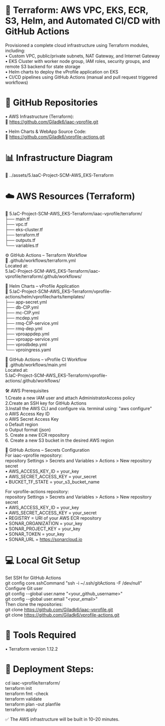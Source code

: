 # 🧱 Terraform: AWS VPC, EKS, ECR, S3, Helm, and Automated CI/CD with GitHub Actions  
   
Provisioned a complete cloud infrastructure using Terraform modules, including:    
  •	Custom VPC, public/private subnets, NAT Gateway, and Internet Gateway   
  •	EKS Cluster with worker node group, IAM roles, security groups, and remote S3 backend for state storage   
  •	Helm charts to deploy the vProfile application on EKS   
  •	CI/CD pipelines using GitHub Actions (manual and pull request triggered workflows)   
     
# 📁 GitHub Repositories   
  • AWS Infrastructure (Terraform):  
    🔗 https://github.com/Giladk6/iaac-vprofile.git  
   
  •	Helm Charts & WebApp Source Code:  
    🔗 https://github.com/Giladk6/vprofile-actions.git  
   
# 📊 Infrastructure Diagram  
  📍 ../assets/5.IaaC-Project-SCM-AWS_EKS-Terraform  
    
# ☁️ AWS Resources (Terraform)  
  📁 5.IaC-Project-SCM-AWS_EKS-Terraform/iaac-vprofile/terraform/   
  ├── main.tf  
  ├── vpc.tf  
  ├── eks-cluster.tf  
  ├── terraform.tf  
  ├── outputs.tf   
  └── variables.tf   
   
⚙️ GitHub Actions – Terraform Workflow  
  📁 .github/workflows/terraform.yml  
  Located at:  
    5.IaC-Project-SCM-AWS_EKS-Terraform/iaac-vprofile/terraform/.github/workflows/  

      
🚀 Helm Charts – vProfile Application   
  📁 5.IaC-Project-SCM-AWS_EKS-Terraform/vprofile-actions/helm/vprofilecharts/templates/   
  ├── app-secret.yml  
  ├── db-CIP.yml  
  ├── mc-CIP.yml  
  ├── mcdep.yml  
  ├── rmq-CIP-service.yml  
  ├── rmq-dep.yml  
  ├── vproappdep.yml  
  ├── vproapp-service.yml  
  ├── vprodbdep.yml  
  └── vproingress.yaml  
   
🔁 GitHub Actions – vProfile CI Workflow  
  📁 .github/workflows/main.yml  
  Located at:  
    5.IaC-Project-SCM-AWS_EKS-Terraform/vprofile-actions/.github/workflows/  
   
  
🛠️ AWS Prerequisites  
  1.Create a new IAM user <Gitops> and attach AdministratorAccess policy  
  2.Create an SSH key for GitHub Actions  
  3.Install the AWS CLI and configure via. terminal using: "aws configure"  
    o	AWS Access Key ID  
    o	AWS Secret Access Key  
    o	Default region  
    o	Output format (json)  
  5.	Create a new ECR repository  
  6.	Create a new S3 bucket in the desired AWS region  
  
    
🔐 GitHub Actions – Secrets Configuration  
  For iaac-vprofile repository:  
  repository Settings > Secrets and Variables > Actions > New repository secret  
    •	AWS_ACCESS_KEY_ID = your_key  
    •	AWS_SECRET_ACCESS_KEY = your_secret  
    •	BUCKET_TF_STATE = your_s3_bucket_name  
   
  For vprofile-actions repository:  
  repository Settings > Secrets and Variables > Actions > New repository secret  
    •	AWS_ACCESS_KEY_ID = your_key  
    •	AWS_SECRET_ACCESS_KEY = your_secret  
    •	REGISTRY = URI of your AWS ECR repository  
    •	SONAR_ORGANIZATION = your_key  
    •	SONAR_PROJECT_KEY = your_key  
    •	SONAR_TOKEN = your_key  
    •	SONAR_URL = https://sonarcloud.io  
  
    
# 💻 Local Git Setup  
Set SSH for GitHub Actions  
  git config core.sshCommand "ssh -i ~/.ssh/gitActions -F /dev/null"  
  Configure Git user  
  git config --global user.name "<your_github_username>"  
  git config --global user.email "<your_email>"  
  Then clone the repositories:  
  git clone https://github.com/Giladk6/iaac-vprofile.git  
  git clone https://github.com/Giladk6/vprofile-actions.git  
    
# 🧰 Tools Required  
•	Terraform version 1.12.2  
      
# 🚀 Deployment Steps:  
  cd iaac-vprofile/terraform/  
    terraform init  
    terraform fmt -check  
    terraform validate  
    terraform plan -out planfile  
    terraform apply  
    
✅ The AWS infrastructure will be built in 10–20 minutes.  
   
